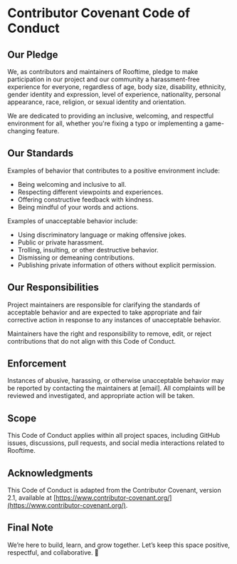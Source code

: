 # Contributor Covenant Code of Conduct

## Our Pledge

We, as contributors and maintainers of Rooftime, pledge to make participation in our project and our community a harassment-free experience for everyone, regardless of age, body size, disability, ethnicity, gender identity and expression, level of experience, nationality, personal appearance, race, religion, or sexual identity and orientation.

We are dedicated to providing an inclusive, welcoming, and respectful environment for all, whether you're fixing a typo or implementing a game-changing feature.

## Our Standards

Examples of behavior that contributes to a positive environment include:
- Being welcoming and inclusive to all.
- Respecting different viewpoints and experiences.
- Offering constructive feedback with kindness.
- Being mindful of your words and actions.

Examples of unacceptable behavior include:
- Using discriminatory language or making offensive jokes.
- Public or private harassment.
- Trolling, insulting, or other destructive behavior.
- Dismissing or demeaning contributions.
- Publishing private information of others without explicit permission.

## Our Responsibilities

Project maintainers are responsible for clarifying the standards of acceptable behavior and are expected to take appropriate and fair corrective action in response to any instances of unacceptable behavior.

Maintainers have the right and responsibility to remove, edit, or reject contributions that do not align with this Code of Conduct.

## Enforcement

Instances of abusive, harassing, or otherwise unacceptable behavior may be reported by contacting the maintainers at [email]. All complaints will be reviewed and investigated, and appropriate action will be taken.

## Scope

This Code of Conduct applies within all project spaces, including GitHub issues, discussions, pull requests, and social media interactions related to Rooftime.

## Acknowledgments

This Code of Conduct is adapted from the Contributor Covenant, version 2.1, available at [https://www.contributor-covenant.org/](https://www.contributor-covenant.org/).

## Final Note

We’re here to build, learn, and grow together. Let’s keep this space positive, respectful, and collaborative. 🚀

